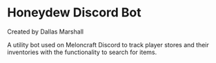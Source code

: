 # Honeydew Discord Bot
Created by Dallas Marshall

A utility bot used on Meloncraft Discord to track player stores and their inventories with the functionality to search for items. 
